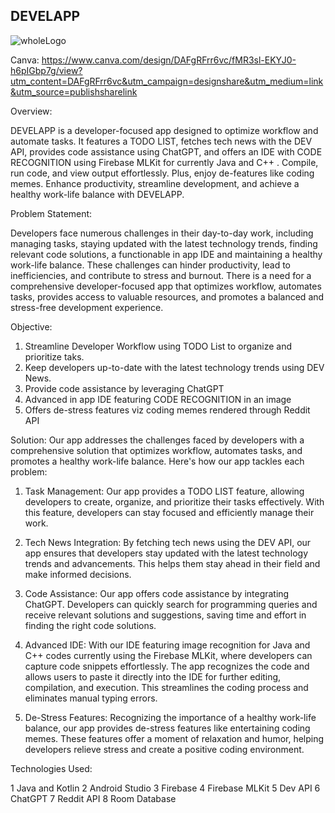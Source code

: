 ## DEVELAPP


![wholeLogo](https://github.com/akashmeruva9/DevelApp/assets/60516848/2e681abc-4dd0-48ab-9f06-cb063daff294)


Canva: https://www.canva.com/design/DAFgRFrr6vc/fMR3sl-EKYJ0-h6pIGbp7g/view?utm_content=DAFgRFrr6vc&utm_campaign=designshare&utm_medium=link&utm_source=publishsharelink

Overview:

DEVELAPP is a developer-focused app designed to optimize workflow and automate tasks. It features a TODO LIST, fetches tech news with the DEV API, provides code assistance using ChatGPT, and offers an IDE with CODE RECOGNITION using Firebase MLKit for currently Java and C++ . Compile, run code, and view output effortlessly. Plus, enjoy de-features like coding memes. Enhance productivity, streamline development, and achieve a healthy work-life balance with DEVELAPP.

Problem Statement:

Developers face numerous challenges in their day-to-day work, including managing tasks, staying updated with the latest technology trends, finding relevant code solutions, a functionable in app IDE and maintaining a healthy work-life balance. These challenges can hinder productivity, lead to inefficiencies, and contribute to stress and burnout. There is a need for a comprehensive developer-focused app that optimizes workflow, automates tasks, provides access to valuable resources, and promotes a balanced and stress-free development experience.

Objective:
1. Streamline Developer Workflow using TODO List to organize and prioritize taks.
2. Keep developers up-to-date with the latest technology trends using DEV News.
3. Provide code assistance by leveraging ChatGPT
4. Advanced in app IDE featuring CODE RECOGNITION in an image
5. Offers de-stress features viz coding memes rendered through Reddit API

Solution:
Our app addresses the challenges faced by developers with a comprehensive solution that optimizes workflow, automates tasks, and promotes a healthy work-life balance. Here's how our app tackles each problem:

1. Task Management: Our app provides a TODO LIST feature, allowing developers to create, organize, and prioritize their tasks effectively. With this feature, developers can stay focused and efficiently manage their work.

2. Tech News Integration: By fetching tech news using the DEV API, our app ensures that developers stay updated with the latest technology trends and advancements. This helps them stay ahead in their field and make informed decisions.

3. Code Assistance: Our app offers code assistance by integrating ChatGPT. Developers can quickly search for programming queries and receive relevant solutions and suggestions, saving time and effort in finding the right code solutions.

4. Advanced IDE: With our IDE featuring image recognition for Java and C++ codes currently using the Firebase MLKit, where developers can capture code snippets      effortlessly. The app recognizes the code and allows users to paste it directly into the IDE for further editing, compilation, and execution. This streamlines the coding process and eliminates manual typing errors.

5. De-Stress Features: Recognizing the importance of a healthy work-life balance, our app provides de-stress features like entertaining coding memes. These features offer a moment of relaxation and humor, helping developers relieve stress and create a positive coding environment.

Technologies Used:

1 Java and Kotlin
2 Android Studio
3 Firebase
4 Firebase MLKit
5 Dev API
6 ChatGPT 
7 Reddit API
8 Room Database


